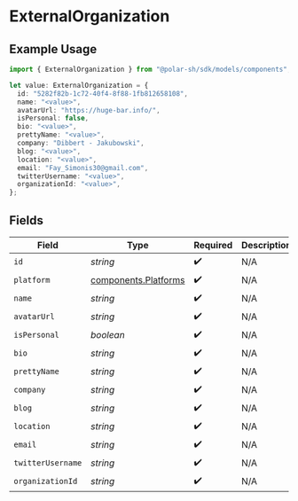 # ExternalOrganization

## Example Usage

```typescript
import { ExternalOrganization } from "@polar-sh/sdk/models/components";

let value: ExternalOrganization = {
  id: "5282f82b-1c72-40f4-8f88-1fb812658108",
  name: "<value>",
  avatarUrl: "https://huge-bar.info/",
  isPersonal: false,
  bio: "<value>",
  prettyName: "<value>",
  company: "Dibbert - Jakubowski",
  blog: "<value>",
  location: "<value>",
  email: "Fay_Simonis30@gmail.com",
  twitterUsername: "<value>",
  organizationId: "<value>",
};
```

## Fields

| Field                                                        | Type                                                         | Required                                                     | Description                                                  |
| ------------------------------------------------------------ | ------------------------------------------------------------ | ------------------------------------------------------------ | ------------------------------------------------------------ |
| `id`                                                         | *string*                                                     | :heavy_check_mark:                                           | N/A                                                          |
| `platform`                                                   | [components.Platforms](../../models/components/platforms.md) | :heavy_check_mark:                                           | N/A                                                          |
| `name`                                                       | *string*                                                     | :heavy_check_mark:                                           | N/A                                                          |
| `avatarUrl`                                                  | *string*                                                     | :heavy_check_mark:                                           | N/A                                                          |
| `isPersonal`                                                 | *boolean*                                                    | :heavy_check_mark:                                           | N/A                                                          |
| `bio`                                                        | *string*                                                     | :heavy_check_mark:                                           | N/A                                                          |
| `prettyName`                                                 | *string*                                                     | :heavy_check_mark:                                           | N/A                                                          |
| `company`                                                    | *string*                                                     | :heavy_check_mark:                                           | N/A                                                          |
| `blog`                                                       | *string*                                                     | :heavy_check_mark:                                           | N/A                                                          |
| `location`                                                   | *string*                                                     | :heavy_check_mark:                                           | N/A                                                          |
| `email`                                                      | *string*                                                     | :heavy_check_mark:                                           | N/A                                                          |
| `twitterUsername`                                            | *string*                                                     | :heavy_check_mark:                                           | N/A                                                          |
| `organizationId`                                             | *string*                                                     | :heavy_check_mark:                                           | N/A                                                          |